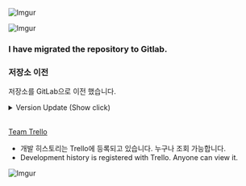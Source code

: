 ![Imgur](https://cdn-images-1.medium.com/max/1200/0*r6NiNu1vACWUhy_J.png)

![Imgur](https://scotch.io/wp-content/uploads/2015/09/angular-electron-cover.png)

### I have migrated the repository to Gitlab.

### 저장소 이전
저장소를 GitLab으로 이전 했습니다. <br/>

<details>
<summary>Version Update (Show click)</summary>
  <ul>
    <li>[2018-06-17] v1.4.7 Release</li>
    <li>[2018-06-03] v1.4.3 Release</li>
    <li>[2018-05-27] v1.4.1 Release</li>
    <li>[2018-05-15] v1.3.8 Release</li>
    <li>[2018-05-13] v1.3.7 Release</li>
    <li>[2018-05-09] v1.3.5 Release</li>
    <li>[2018-05-04] v1.3.4 Release</li>
    <li>[2018-05-04] v1.3.3 Release</li>
    <li>[2018-05-04] v1.3.2 Release</li>
    <li>[2018-05-02] v1.3.1 Release</li>
    <li>[2018-04-27] v1.3 Pre - Release</li>
    <li>[2018-04-20] v1.2.4 Pre - Release</li>
    <li>[2018-04-16] v1.2 Pre - Release</li>
    <li>[2018-04-08] v1.1 Pre - Release</li>
    <li>[2018-04-06] v1.0 Pre - Release</li>
</details>

<br>

[Team Trello](https://trello.com/b/j4mKplhk/youtube-music-player)
* 개발 히스토리는 Trello에 등록되고 있습니다. 누구나 조회 가능합니다.
* Development history is registered with Trello. Anyone can view it.

![Imgur](https://i.imgur.com/dcyYALB.png)
